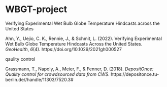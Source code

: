 # WBGT-project
Verifying Experimental Wet Bulb Globe Temperature Hindcasts across the United States

<div class="csl-entry">Ahn, Y., Uejio, C. K., Rennie, J., &#38; Schmit, L. (2022). Verifying Experimental Wet Bulb Globe Temperature Hindcasts Across the United States. <i>GeoHealth</i>, <i>6</i>(4). https://doi.org/10.1029/2021gh000527</div>

<p>
qaulity control 
<div class="csl-entry">Grassmann, T., Napoly, A., Meier, F., &#38; Fenner, D. (2018). <i>DepositOnce: Quality control for crowdsourced data from CWS</i>. https://depositonce.tu-berlin.de//handle/11303/7520.3#</div>
